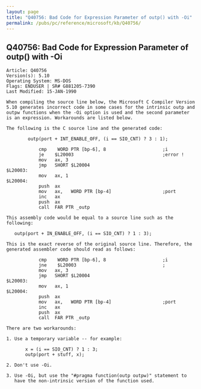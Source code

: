 ```yaml
---
layout: page
title: "Q40756: Bad Code for Expression Parameter of outp() with -Oi"
permalink: /pubs/pc/reference/microsoft/kb/Q40756/
---
```


## Q40756: Bad Code for Expression Parameter of outp() with -Oi

	Article: Q40756
	Version(s): 5.10
	Operating System: MS-DOS
	Flags: ENDUSER | SR# G881205-7390
	Last Modified: 15-JAN-1990
	
	When compiling the source line below, the Microsoft C Compiler Version
	5.10 generates incorrect code in some cases for the intrinsic outp and
	outpw functions when the -Oi option is used and the second parameter
	is an expression. Workarounds are listed below.
	
	The following is the C source line and the generated code:
	
	        outp(port + INT_ENABLE_OFF, (i == SIO_CNT) ? 3 : 1);
	
	            cmp    WORD PTR [bp-6], 8                     ;i
	            je    $L20003                                 ;error !
	            mov   ax, 3
	            jmp   SHORT $L20004
	$L20003:
	            mov   ax, 1
	$L20004:
	            push  ax
	            mov   ax,   WORD PTR [bp-4]                   ;port
	            inc   ax
	            push  ax
	            call  FAR PTR _outp
	
	This assembly code would be equal to a source line such as the
	following:
	
	   outp(port + IN_ENABLE_OFF, (i == SIO_CNT) ? 1 : 3);
	
	This is the exact reverse of the original source line. Therefore, the
	generated assembler code should read as follows:
	
	            cmp    WORD PTR [bp-6], 8                     ;i
	            jne    $L20003                                ;
	            mov   ax, 3
	            jmp   SHORT $L20004
	$L20003:
	            mov   ax, 1
	$L20004:
	            push  ax
	            mov   ax,   WORD PTR [bp-4]                   ;port
	            inc   ax
	            push  ax
	            call  FAR PTR _outp
	
	There are two workarounds:
	
	1. Use a temporary variable -- for example:
	
	       x = (i == SIO_CNT) ? 1 : 3;
	       outp(port + stuff, x);
	
	2. Don't use -Oi.
	
	3. Use -Oi, but use the "#pragma function(outp outpw)" statement to
	   have the non-intrinsic version of the function used.
